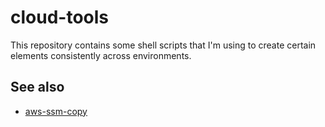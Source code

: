 # cloud-tools

This repository contains some shell scripts that I'm using
to create certain elements consistently across environments.

## See also

* [aws-ssm-copy](https://github.com/binxio/aws-ssm-copy)
